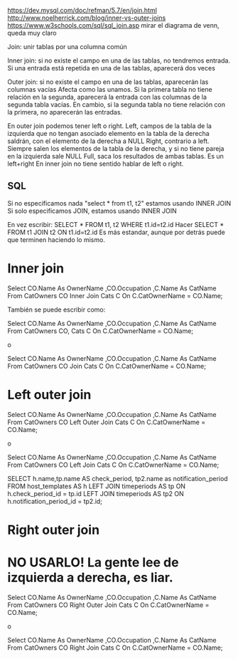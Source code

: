 https://dev.mysql.com/doc/refman/5.7/en/join.html
http://www.noelherrick.com/blog/inner-vs-outer-joins
https://www.w3schools.com/sql/sql_join.asp
  mirar el diagrama de venn, queda muy claro

Join: unir tablas por una columna común

Inner join: si no existe el campo en una de las tablas, no tendremos entrada.
Si una entrada está repetida en una de las tablas, aparecerá dos veces

Outer join: si no existe el campo en una de las tablas, aparecerán las columnas vacías
Afecta como las unamos. Si la primera tabla no tiene relación en la segunda, aparecerá la entrada con las columnas de la segunda tabla vacías.
En cambio, si la segunda tabla no tiene relación con la primera, no aparecerán las entradas.

En outer join podemos tener left o right.
  Left, campos de la tabla de la izquierda que no tengan asociado elemento en la tabla de la derecha saldrán, con el elemento de la derecha a NULL
  Right, contrario a left. Siempre salen los elementos de la tabla de la derecha, y si no tiene pareja en la izquierda sale NULL
  Full, saca los resultados de ambas tablas. Es un left+right
En inner join no tiene sentido hablar de left o right.


## SQL ## 

Si no especificamos nada "select * from t1, t2" estamos usando INNER JOIN
Si solo especificamos JOIN, estamos usando INNER JOIN

En vez escribir:
SELECT * FROM t1, t2 WHERE t1.id=t2.id
Hacer
SELECT * FROM t1 JOIN t2 ON t1.id=t2.id
Es más estandar, aunque por detrás puede que terminen haciendo lo mismo.

# Inner join 
Select CO.Name As OwnerName ,CO.Occupation ,C.Name As CatName
  From CatOwners CO Inner Join Cats C
  On C.CatOwnerName = CO.Name;

También se puede escribir como:

Select CO.Name As OwnerName ,CO.Occupation ,C.Name As CatName
  From CatOwners CO, Cats C
  On C.CatOwnerName = CO.Name;

o

Select CO.Name As OwnerName ,CO.Occupation ,C.Name As CatName
  From CatOwners CO Join Cats C
  On C.CatOwnerName = CO.Name;


# Left outer join
Select CO.Name As OwnerName ,CO.Occupation ,C.Name As CatName
  From CatOwners CO Left Outer Join Cats C
  On C.CatOwnerName = CO.Name;

o

Select CO.Name As OwnerName ,CO.Occupation ,C.Name As CatName
  From CatOwners CO Left Join Cats C
  On C.CatOwnerName = CO.Name;

SELECT h.name,tp.name AS check_period, tp2.name as notification_period
FROM 
host_templates AS h 
LEFT JOIN timeperiods AS tp 
  ON h.check_period_id = tp.id
LEFT JOIN timeperiods AS tp2 
  ON h.notification_period_id = tp2.id;



# Right outer join
# NO USARLO! La gente lee de izquierda a derecha, es liar.
Select CO.Name As OwnerName ,CO.Occupation ,C.Name As CatName
  From CatOwners CO Right Outer Join Cats C
  On C.CatOwnerName = CO.Name;

o

Select CO.Name As OwnerName ,CO.Occupation ,C.Name As CatName
  From CatOwners CO Right Join Cats C
  On C.CatOwnerName = CO.Name;
